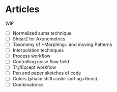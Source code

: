 # Articles
WIP

- [ ] Normalized sums technique
- [ ] ShearZ for Axonometrics
- [ ] Taxonomy of ~Morphing~ and moving Patterns
- [ ] Interpolation techniques
- [ ] Process workflow
- [ ] Controlling noise flow field
- [ ] Try/Except workflow
- [ ] Pen and paper sketches of code
- [ ] Colors (phase shift+color sorting+fbms)
- [ ] Combinatorics
